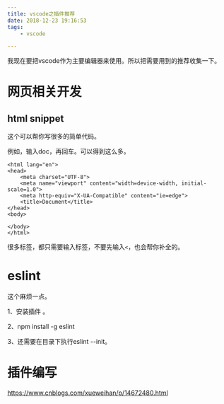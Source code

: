 ```yaml
---
title: vscode之插件推荐
date: 2018-12-23 19:16:53
tags:
	- vscode

---
```




我现在要把vscode作为主要编辑器来使用。所以把需要用到的推荐收集一下。

# 网页相关开发

## html snippet

这个可以帮你写很多的简单代码。

例如，输入doc，再回车。可以得到这么多。

```
<html lang="en">
<head>
    <meta charset="UTF-8">
    <meta name="viewport" content="width=device-width, initial-scale=1.0">
    <meta http-equiv="X-UA-Compatible" content="ie=edge">
    <title>Document</title>
</head>
<body>
    
</body>
</html>
```

很多标签，都只需要输入标签，不要先输入`<`，也会帮你补全的。



# eslint

这个麻烦一点。

1、安装插件 。

2、npm install -g eslint

3、还需要在目录下执行eslint --init。

# 插件编写

https://www.cnblogs.com/xueweihan/p/14672480.html